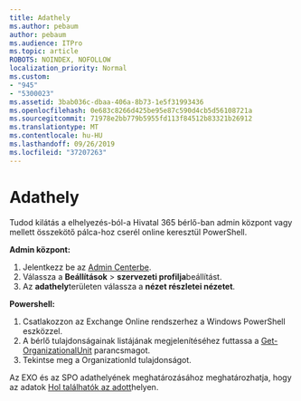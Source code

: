 ```yaml
---
title: Adathely
ms.author: pebaum
author: pebaum
ms.audience: ITPro
ms.topic: article
ROBOTS: NOINDEX, NOFOLLOW
localization_priority: Normal
ms.custom:
- "945"
- "5300023"
ms.assetid: 3bab036c-dbaa-406a-8b73-1e5f31993436
ms.openlocfilehash: 0e683c8266d425be95e87c590d4cb5d56108721a
ms.sourcegitcommit: 71978e2bb779b5955fd113f84512b83321b26912
ms.translationtype: MT
ms.contentlocale: hu-HU
ms.lasthandoff: 09/26/2019
ms.locfileid: "37207263"
---
```

# <a name="data-location"></a>Adathely

Tudod kilátás a elhelyezés-ból-a Hivatal 365 bérlő-ban admin központ vagy mellett összekötő pálca-hoz cserél online keresztül PowerShell.


**Admin központ:**
1. Jelentkezz be az [Admin Centerbe](https://admin.microsoft.com/Adminportal/Home).
2. Válassza a **Beállítások** > **szervezeti profilja**beállítást.
3. Az **adathely**területen válassza a **nézet részletei nézetet**.


**Powershell:**
1. Csatlakozzon az Exchange Online rendszerhez a Windows PowerShell eszközzel.
2. A bérlő tulajdonságainak listájának megjelenítéséhez futtassa a [Get-OrganizationalUnit](https://docs.microsoft.com/en-us/powershell/module/exchange/active-directory/get-organizationalunit) parancsmagot. 
3. Tekintse meg a OrganizationId tulajdonságot.

Az EXO és az SPO adathelyének meghatározásához meghatározhatja, hogy az adatok [Hol találhatók az adott](https://products.office.com/where-is-your-data-located)helyen.